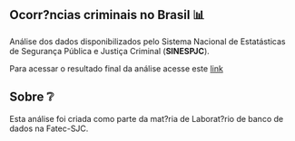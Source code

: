 ## Ocorr?ncias criminais no Brasil :bar_chart:

Análise dos dados disponibilizados pelo Sistema Nacional de Estatásticas de Segurança Pública e Justiça Criminal (**SINESPJC**).

Para acessar o resultado final da análise acesse este [link](https://ocorrencias-brasil.netlify.com/analyze.html)

## Sobre :grey_question:

Esta análise foi criada como parte da mat?ria de Laborat?rio de banco de dados na Fatec-SJC.
